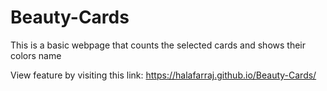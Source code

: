 # Beauty-Cards
This is a basic webpage that counts the selected cards and shows their colors name 

View feature by visiting this link: 
https://halafarraj.github.io/Beauty-Cards/
